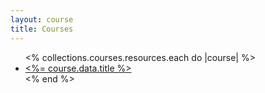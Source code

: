 ```yaml
---
layout: course
title: Courses
---
```


<ul>
  <% collections.courses.resources.each do |course| %>
    <li>
      <a href="<%= course.relative_url %>"><%= course.data.title %></a>
    </li>
  <% end %>
</ul>
